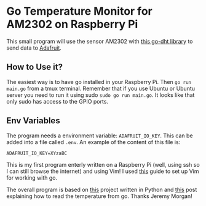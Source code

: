 # Go Temperature Monitor for AM2302 on Raspberry Pi

This small program will use the sensor AM2302 with [this go-dht library](https://github.com/MichaelS11/go-dht) to send data to [Adafruit](https://io.adafruit.com).

## How to Use it?

The easiest way is to have go installed in your Raspberry Pi. Then `go run main.go` from a tmux terminal. Remember that if you use Ubuntu or Ubuntu server you need to run it using sudo `sudo go run main.go`. It looks like that only sudo has access to the GPIO ports.

## Env Variables

The program needs a environment variable: `ADAFRUIT_IO_KEY`. This can be added into a file called `.env`. An example of the content of this file is:

```
ADAFRUIT_IO_KEY=XYzaBC
```

This is my first program enterly written on a Raspberry Pi (well, using ssh so I can still browse the internet) and using Vim! I used [this](https://tpaschalis.github.io/vim-go-setup/) guide to set up Vim for working with go. 

The overall program is based on [this](https://www.jeremymorgan.com/tutorials/raspberry-pi/how-to-iot-adafruit-raspberrypi/) project written in Python and [this](https://www.jeremymorgan.com/tutorials/go/get-temperature-raspberry-pi-go/) post explaining how to read the temperature from go. Thanks Jeremy Morgan!
